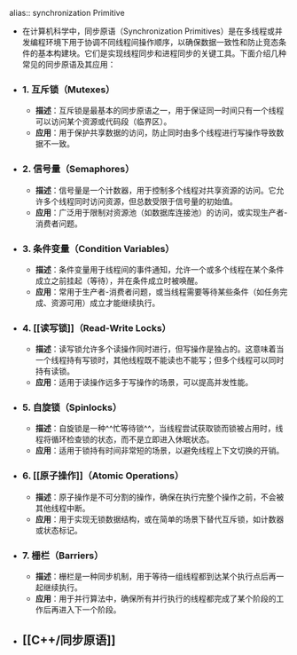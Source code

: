 alias:: synchronization Primitive

- 在计算机科学中，同步原语（Synchronization Primitives）是在多线程或并发编程环境下用于协调不同线程间操作顺序，以确保数据一致性和防止竞态条件的基本构建块。它们是实现线程同步和进程同步的关键工具。下面介绍几种常见的同步原语及其应用：
- ### 1. 互斥锁（Mutexes）
	- **描述**：互斥锁是最基本的同步原语之一，用于保证同一时间只有一个线程可以访问某个资源或代码段（临界区）。
	- **应用**：用于保护共享数据的访问，防止同时由多个线程进行写操作导致数据不一致。
- ### 2. 信号量（Semaphores）
	- **描述**：信号量是一个计数器，用于控制多个线程对共享资源的访问。它允许多个线程同时访问资源，但总数受限于信号量的初始值。
	- **应用**：广泛用于限制对资源池（如数据库连接池）的访问，或实现生产者-消费者问题。
- ### 3. 条件变量（Condition Variables）
	- **描述**：条件变量用于线程间的事件通知，允许一个或多个线程在某个条件成立之前挂起（等待），并在条件成立时被唤醒。
	- **应用**：常用于生产者-消费者问题，或当线程需要等待某些条件（如任务完成、资源可用）成立才能继续执行。
- ### 4. [[读写锁]]（Read-Write Locks）
	- **描述**：读写锁允许多个读操作同时进行，但写操作是独占的。这意味着当一个线程持有写锁时，其他线程既不能读也不能写；但多个线程可以同时持有读锁。
	- **应用**：适用于读操作远多于写操作的场景，可以提高并发性能。
- ### 5. 自旋锁（Spinlocks）
	- **描述**：自旋锁是一种^^忙等待锁^^，当线程尝试获取锁而锁被占用时，线程将循环检查锁的状态，而不是立即进入休眠状态。
	- **应用**：适用于锁持有时间非常短的场景，以避免线程上下文切换的开销。
- ### 6. [[原子操作]]（Atomic Operations）
	- **描述**：原子操作是不可分割的操作，确保在执行完整个操作之前，不会被其他线程中断。
	- **应用**：用于实现无锁数据结构，或在简单的场景下替代互斥锁，如计数器或状态标记。
- ### 7. 栅栏（Barriers）
	- **描述**：栅栏是一种同步机制，用于等待一组线程都到达某个执行点后再一起继续执行。
	- **应用**：用于并行算法中，确保所有并行执行的线程都完成了某个阶段的工作后再进入下一个阶段。
- ## [[C++/同步原语]]